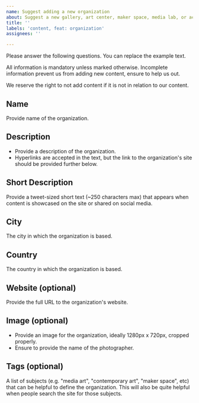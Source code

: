 ```yaml
---
name: Suggest adding a new organization
about: Suggest a new gallery, art center, maker space, media lab, or academic institution
title: ''
labels: 'content, feat: organization'
assignees: ''

---
```


Please answer the following questions. You can replace the example text.

All information is mandatory unless marked otherwise. Incomplete information prevent us from adding new content, ensure to help us out.

We reserve the right to not add content if it is not in relation to our content.


## Name
Provide name of the organization.

## Description
- Provide a description of the organization.
- Hyperlinks are accepted in the text, but the link to the organization's site should be provided further below.

## Short Description
Provide a tweet-sized short text (~250 characters max) that appears when content is showcased on the site or shared on social media.

## City
The city in which the organization is based.

## Country
The country in which the organization is based.

## Website (optional)
Provide the full URL to the organization's website.

## Image (optional)
- Provide an image for the organization, ideally 1280px x 720px, cropped properly.
- Ensure to provide the name of the photographer.

## Tags (optional)
A list of subjects (e.g. "media art", "contemporary art", "maker space", etc) that can be helpful to define the organization. This will also be quite helpful when people search the site for those subjects.
